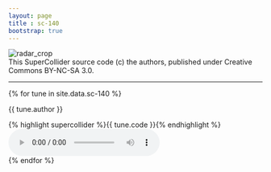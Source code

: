 ```yaml
---
layout: page
title : sc-140
bootstrap: true
---
```


<div class="text-center mb-5">
  <img src="{{ '/images/radar_crop.jpg' | relative_url }}" alt="radar_crop" />
</div>

<div class="mb-3">
  This SuperCollider source code (c) the authors, published under Creative Commons BY-NC-SA 3.0.
  <br />
  <i class="fab fa-creative-commons"></i>
</div>

------

{% for tune in site.data.sc-140 %}
  <div class="mt-5">
    <p>{{ tune.author }}</p>
    <div class="code">
      {% highlight supercollider %}{{ tune.code }}{% endhighlight %}
    </div>
    <audio controls>
      <source src="{{ '/assets/audio/sc-140/' | append: tune.audio | relative_url }}" type="audio/mpeg">
    </audio>
  </div>
{% endfor %}
